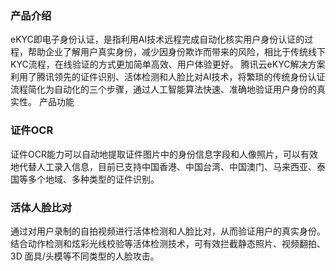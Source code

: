 
### 产品介绍
eKYC即电子身份认证，是指利用AI技术远程完成自动化核实用户身份认证的过程，帮助企业了解用户真实身份，减少因身份欺诈而带来的风险，相比于传统线下KYC流程，在线验证的方式更加简单高效、用户体验更好。
腾讯云eKYC解决方案利用了腾讯领先的证件识别、活体检测和人脸比对AI技术，将繁琐的传统身份认证流程简化为自动化的三个步骤，通过人工智能算法快速、准确地验证用户身份的真实性。
产品功能
### 证件OCR
证件OCR能力可以自动地提取证件图片中的身份信息字段和人像照片，可以有效地代替人工录入信息，目前已支持中国香港、中国台湾、中国澳门、马来西亚、泰国等多个地域、多种类型的证件识别。
### 活体人脸比对
通过对用户录制的自拍视频进行活体检测和人脸比对，从而验证用户的真实身份。结合动作检测和炫彩光线校验等活体检测技术，可有效拦截静态照片、视频翻拍、3D 面具/头模等不同类型的人脸攻击。


